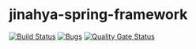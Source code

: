 # jinahya-spring-framework

[![Build Status](https://travis-ci.org/jinahya/jinahya-springframework.svg?branch=develop)](https://travis-ci.org/jinahya/jinahya-springframework)
[![Bugs](https://sonarcloud.io/api/project_badges/measure?project=com.github.jinahya%3Ajinahya-springframework%3Adevelop&metric=bugs)](https://sonarcloud.io/dashboard?id=com.github.jinahya%3Ajinahya-springframework%3Adevelop)
[![Quality Gate Status](https://sonarcloud.io/api/project_badges/measure?project=com.github.jinahya%3Ajinahya-springframework%3Adevelop&metric=alert_status)](https://sonarcloud.io/dashboard?id=com.github.jinahya%3Ajinahya-springframework%3Adevelop)